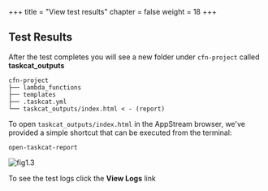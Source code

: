 +++
title = "View test results"
chapter = false
weight = 18
+++


## Test Results 

After the test completes you will see a new folder under `cfn-project` called **taskcat_outputs**
```
cfn-project
├── lambda_functions
├── templates
├── .taskcat.yml
└── taskcat_outputs/index.html < - (report)

```

To open `taskcat_outputs/index.html` in the AppStream browser, we've provided a simple 
shortcut that can be executed from the terminal:

```
open-taskcat-report
```

![fig1.3](/10_lab1/images/fig_lab1.3.png)

To see the test logs click the **View Logs** link
